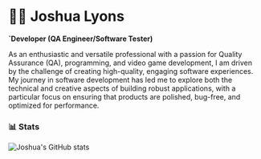 # 🏄‍♂️ Joshua Lyons

**`Developer (QA Engineer/Software Tester)**

As an enthusiastic and versatile professional with a passion for Quality Assurance (QA), programming, and video game development, I am driven by the challenge of creating high-quality, engaging software experiences. My journey in software development has led me to explore both the technical and creative aspects of building robust applications, with a particular focus on ensuring that products are polished, bug-free, and optimized for performance.

### 📊 Stats

![Joshua's GitHub stats](https://github-readme-stats.vercel.app/api?username=shualyons&show_icons=true&themegruvbox)
